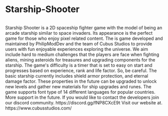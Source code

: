 <h1>Starship-Shooter</h1>
<img href="Screenshot_20240219-115448.png">
<p>
 Starship Shooter is a 2D spaceship fighter game with the model of being an arcade starship similar to space invaders. Its appearance is the perfect game for those who enjoy pixel related content.
The is game developed and maintained by PhilipModDev and the team of Cubus Studios to provide users with fun enjoyable experiences exploring the universe. 
We aim include hard to medium challenges that the players are face when fighting aliens, mining asteroids for treasures and upgrading components for the starship. The game's difficulty is a timer that is set to easy on start and progresses based on experience, rank and life factor. So, be careful.
The basic starship currently includes shield armor protection, and eternal damage factor. These properties in the future can be upgraded to unlock new levels and gather new materials for ship upgrades and runes.
The game supports font type of 14 different languages for popular countries.
More support in the future.
If you would like to contact the developers join our discord community.
https://discord.gg/fNP8CXcE9t
Visit our website at.
https://www.cubusstudios.com/
</p>
